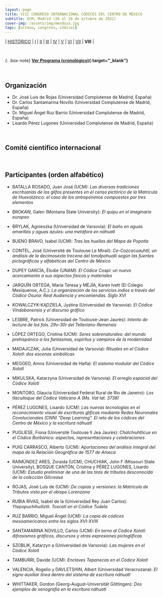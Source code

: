 ```yaml
---
layout: page
title: VIII CONGRESO INTERNACIONAL CÓDICES DEL CENTRO DE MÉXICO
subtitle: UCM, Madrid (26 al 28 de octubre de 2022)
cover-img: /assets/img/mendoza.jpg
tags: [octavo, congreso, códices]
---
```


| [HISTÓRICO](/congresos/codices/historico) | [I](/congresos/codices/i) | [II](/congresos/codices/ii) | [III](/congresos/codices/iii) | [IV](/congresos/codices/iv) | [V](/congresos/codices/v) | [VI](/congresos/codices/vi) | [VII](/congresos/codices/vii) | **VIII** |

<br/>

{: .box-note}
**[Ver Programa (cronológico)](/congresos/codices/viii/docs/VIII-Congreso-2022.pdf){:target="_blank"}**

<br/>

## Organización

 - Dr. José Luis de Rojas (Universidad Complutense de Madrid, España)
 - Dr. Carlos Santamarina Novillo (Universidad Complutense de Madrid, España)
 - Dr. Miguel Ángel Ruz Barrio (Universidad Complutense de Madrid, España)
 - Lisardo Pérez Lugones (Universidad Complutense de Madrid, España)

<br/>

## Comité científico internacional

<br/>

## Participantes (orden alfabético)

- BATALLA ROSADO, Juan José (UCM): *Las diversas tradiciones escrituarias de los glifos presentes en el censo pictórico de la Matrícula de Huexotzinco: el caso de los antropónimos compuestos por tres elementos*

- BROKAW, Galen (Montana State University): *El quipu en el imaginario europeo*

- BRYLAK, Agnieszka (Universidad de Varsovia): *El baño en aguas amarillas y aguas azules: una metáfora en náhuatl*

- BUENO BRAVO, Isabel (UCM): *Tras las huellas del Mapa de Popotla*

- CONTEL, José (Université de Toulouse Le Mirail): *Ce-Cozcacuauhtli, un análisis de la decimosexta trecena del tonalpohualli según las fuentes pictográficas y alfabéticas del Centro de México*

- DUPEY GARCÍA, Élodie (UNAM): *El Códice Cospi: un nuevo acercamiento a sus aspectos físicos y materiales*

- JARQUÍN ORTEGA, María Teresa y MEJÍA, Karen Ivett (El Colegio Mexiquense, A.C.): *La organización de los servicios indios a través del Códice Osuna: Real Audiencia y encomiendas. Siglo XVI*

- KOWALCZYK-KĄDZIELA, Jystina (Universidad de Varsovia): *El Códice Vindobonensis y el discurso gráfico*

- LESBRE, Patrick (Universidad de Toulouse-Jean Jaurès): *Intento de lectura de los fols. 29v-30r del Telleriano-Remensis*

- LÓPEZ ORTEGO, Cristina (UCM): *Seres sobrenaturales: del mundo prehispánico a los fantasmas, espíritus y vampiros de la modernidad*

- MADAJCZAK, Julia (Universidad de Varsovia): *Rituales en el Códice Xolotl: dos escenas simbólicas*

- MEGGED, Amos (Universidad de Haifa): *El sistema modular del Códice Xolotl*

- MIKULSKA, Katarzyna (Universidad de Varsovia): *El arreglo espacial del Códice Xolotl*

- MONTORO, Glaucia (Universidad Federal Rural de Rio de Janeiro): *Los tlacuiloque del Códice Vaticano A (Ms. Vat lat. 3738)*

- PÉREZ LUGONES, Lisardo (UCM): *Las nuevas tecnologías en el reconocimiento visual de escrituras glíficas mediante Redes Neuronales Covolucionales (CNN) "Deep Learning". El reto de los códices del Centro de México y la escritura náhuatl*

- PUGLIESE, Fiona (Université Toulouse II Jea Jaurès): *Chalchiuhtlicue en el Códice Borbónico: aspectos, representaciones y celebraciones*

- PUIG CARRASCO, Alberto (UCM): *Aportaciones del análisis integral del mapa de la Relación Geográfica de 1577 de Ameca*

- RAIMÚNDEZ ARES, Zoraida (UCM), CHUCHIAK, John F (Missouri State University), BOSQUE CANTÓN, Cristina y PÉREZ LUGONES, Lisardo (UCM): *Estudio preliminar de una de las tiras de tributos desconocida de la colección Gilcrease*

- ROJAS, José Luis de (UCM): *De copias y versiones: la Matrícula de Tributos vista por el obispo Lorenzana*

- RUBIA RIVAS, Isabel de la (Universidad Rey Juan Carlos): *Ytepopuchihuiliztli. Toxcatl en el Códice Tudela*

- RUZ BARRIO, Miguel Ángel (UCM): *La copia de códices mesoamericanos entre los siglos XVI-XVIII*

- SANTAMARINA NOVILLO, Carlos (UCM): *En torno al Códice Xolotl: difrasismos gráficos, discursos y otras expresiones pictoglíficas*

- SZOBLIK, Katarzyn a (Universidad de Varsovia): *Las mujeres en el Códice Xolotl*

- TAMBURRI, Davide (UCM): *Enclaves Tepanecas en el Códice Xolotl*

- VALENCIA, Rogelio y DAVLETSHIN, Albert (Universidad Veracruzana): *El signo auxiliar línea dentro del sistema de escritura náhuatl*

- WHITTAKER, Gordon (Georg-August-Universität Göttingen): *Dos ejemplos de xenografía en la escritura náhuatl*
